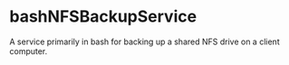 # bashNFSBackupService
A service primarily in bash for backing up a shared NFS drive on a client computer.
